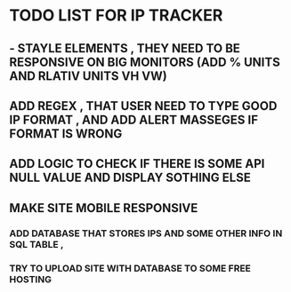 # TODO LIST FOR IP TRACKER


## - STAYLE ELEMENTS , THEY NEED TO BE RESPONSIVE ON BIG MONITORS (ADD % UNITS AND RLATIV UNITS VH VW)

## ADD REGEX , THAT USER NEED TO TYPE GOOD IP FORMAT , AND ADD ALERT MASSEGES IF FORMAT IS WRONG

## ADD LOGIC TO CHECK IF THERE IS SOME API NULL VALUE AND DISPLAY SOTHING ELSE

## MAKE SITE MOBILE RESPONSIVE

### ADD DATABASE THAT STORES IPS AND SOME OTHER INFO IN SQL TABLE ,

### TRY TO UPLOAD SITE WITH DATABASE TO SOME FREE HOSTING